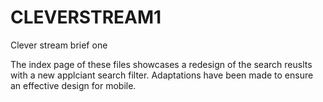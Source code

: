 # CLEVERSTREAM1
Clever stream brief one
 
 The index page of these files showcases a redesign of the search reuslts with a new applciant search filter. Adaptations have been made to ensure an effective design for mobile. 
